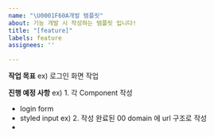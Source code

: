 ```yaml
---
name: "\U0001F60A개발 템플릿"
about: 기능 개발 시 작성하는 템플릿 입니다!
title: "[feature]"
labels: feature
assignees: ''

---
```


**작업 목표**
ex) 로그인 화면 작업

**진행 예정 사항**
ex) 1. 각 Component 작성
- login form
- styled input
ex) 2. 작성 완료된 00 domain 에 url 구조로 작성
-
